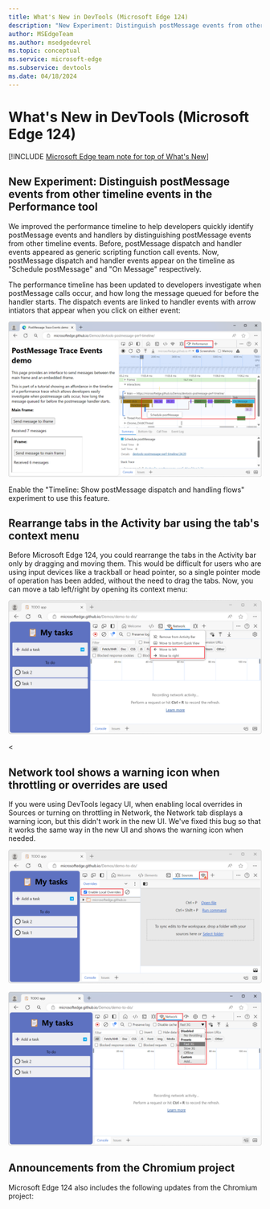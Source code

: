 ```yaml
---
title: What's New in DevTools (Microsoft Edge 124)
description: "New Experiment: Distinguish postMessage events from other timeline events in the Performance tool. Rearrange tabs in the Activity bar using the tab's context menu. Network tool shows a warning icon when throttling or overrides are used. And more."
author: MSEdgeTeam
ms.author: msedgedevrel
ms.topic: conceptual
ms.service: microsoft-edge
ms.subservice: devtools
ms.date: 04/18/2024
---
```

# What's New in DevTools (Microsoft Edge 124)

[!INCLUDE [Microsoft Edge team note for top of What's New](../../includes/edge-whats-new-note.md)]


<!-- ====================================================================== -->
## New Experiment: Distinguish postMessage events from other timeline events in the Performance tool
<!-- Subtitle: Easily investigate performance issues related to post messages across various threads in applications.  -->

We improved the performance timeline to help developers quickly identify postMessage events and handlers by distinguishing postMessage events from other timeline events. Before, postMessage dispatch and handler events appeared as generic scripting function call events. Now, postMessage dispatch and handler events appear on the timeline as "Schedule postMessage" and "On Message" respectively.

The performance timeline has been updated to developers investigate when postMessage calls occur, and how long the message queued for before the handler starts. The dispatch events are linked to handler events with arrow intiators that appear when you click on either event:

![Post message events in performance tool improvement](./devtools-124-images/post-message-events.png)

Enable the "Timeline: Show postMessage dispatch and handling flows" experiment to use this feature.

<!-- ====================================================================== -->
## Rearrange tabs in the Activity bar using the tab's context menu
<!-- Subtitle: Move the tabs in the Activity bar left or right by using the tab's context menu. -->

Before Microsoft Edge 124, you could rearrange the tabs in the Activity bar only by dragging and moving them. This would be difficult for users who are using input devices like a trackball or head pointer, so a single pointer mode of operation has been added, without the need to drag the tabs. Now, you can move a tab left/right by opening its context menu:

![Tab context menu](./devtools-124-images/rearrange-tab.png)

<
<!-- ====================================================================== -->
## Network tool shows a warning icon when throttling or overrides are used

<!-- Subtitle: Previously, this only worked in DevTools' legacy UI, but it's been fixed to work in the new UI now. -->

If you were using DevTools legacy UI, when enabling local overrides in Sources or turning on throttling in Network, the Network tab displays a warning icon, but this didn't work in the new UI. We've fixed this bug so that it works the same way in the new UI and shows the warning icon when needed.

![Network warning when local overrides are used](./devtools-124-images/network-warning-icon-overrides.png)

![Network warning when throttling is used](./devtools-124-images/network-warning-icon-throttling.png)


<!-- ====================================================================== -->
## Announcements from the Chromium project

Microsoft Edge 124 also includes the following updates from the Chromium project:



<!-- ====================================================================== -->
<!-- uncomment if content is copied from developer.chrome.com to this page -->

<!-- > [!NOTE]
> Portions of this page are modifications based on work created and [shared by Google](https://developers.google.com/terms/site-policies) and used according to terms described in the [Creative Commons Attribution 4.0 International License](https://creativecommons.org/licenses/by/4.0).
> The original page for announcements from the Chromium project is [What's New in DevTools (Chrome 123)](https://developer.chrome.com/blog/new-in-devtools-123) and is authored by [Sofia Emelianova](https://developers.google.com/web/resources/contributors) (Senior Technical Writer working on Chrome DevTools at Google). -->


<!-- ====================================================================== -->
<!-- uncomment if content is copied from developer.chrome.com to this page -->

<!-- [![Creative Commons License](../../../../media/cc-logo/88x31.png)](https://creativecommons.org/licenses/by/4.0)
This work is licensed under a [Creative Commons Attribution 4.0 International License](https://creativecommons.org/licenses/by/4.0). -->
